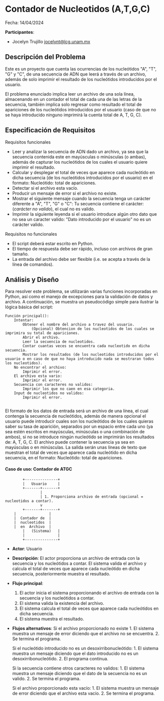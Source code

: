 #  Contador de Nucleotidos (A,T,G,C)

Fecha: 14/04/2024

**Participantes**:

- Jocelyn Trujillo jocelynt@lcg.unam.mx

## Descripción del Problema

Este es un proyecto que cuenta las ocurrencias de los nucleótidos "A", "T", "G" y "C", de una secuencia de ADN que leerá a través de un archivo, además de solo imprimir el resultado de los nucleótidos introducidos por el usuario. 

El problema enunciado implica leer un archivo de una sola línea, almacenando en un contador el total de cada una de las letras de la secuencia, también implica solo regresar como resultado el total de apariciones de los nucleótidos introducidos por el usuario (caso de que no se haya introducido ninguno imprimirá la cuenta total de A, T, G, C).

## Especificación de Requisitos

Requisitos funcionales

- Leer y analizar la secuencia de ADN dado un archivo, ya sea que la secuencia contenida este en mayúsculas o minúsculas (o ambas), además de capturar los nucleótidos de los cuales el usuario quiere imprimir el resultado.
- Calcular y desplegar el total de veces que aparece cada nucleótido en dicha secuencia (de los nucleótidos introducidos por el usuario) en el formato: 
		Nucleótido: total de apariciones.
- Detectar si el archivo esta vacío.
- Producir un mensaje de error si el archivo no existe.
- Mostrar el siguiente mensaje cuando la secuencia tenga un carácter diferente a "A", "T", "G" o "C":
		Tu secuencia contiene el carácter: (*carácter no valido*), el cual no es valido.
- Imprimir la siguiente leyenda si el usuario introduce algún otro dato que no sea un caracter valido:
        "Dato introducido por el usuario" no es un carácter valido.


Requisitos no funcionales

-  El script deberá estar escrito en Python.
-  El tiempo de respuesta debe ser rápido, incluso con archivos de gran tamaño.
-  La entrada del archivo debe ser flexible (i.e. se acepta a través de la línea de comandos).


## Análisis y Diseño

Para resolver este problema, se utilizarán varias funciones incorporadas en Python, así como el manejo de excepciones para la validación de datos y archivo. A continuación, se muestra un pseudocódigo simple para ilustrar la lógica básica del script:

```
Función principal():
    Intentar:
        Obtener el nombre del archivo a travez del usuario.
            (Opcional) Obtencion de los nucleotidos de los cuales se imprimira su total de apariciones.
        Abrir el archivo.
        Leer la secuencia de nucleotidos.
        Contar cuantas veces se encuentra cada nucleotido en dicha secuencia.
        Mostrar los resultados (de los nucleotidos introducidos por el usuario o en caso de que no haya introducido nada se mostraran todos los nucleotidos).
    No encontrar el archivo:
		Imprimir el error.
	El archivo esta vario:
		Imprimir el error.
    Secuencia con caracteres no validos:
        Imprimir los que no caen en esa categoria.
    Input de nucleotidos no validos:
	    Imprimir el error.
    
```

El formato de los datos de entrada será un archivo de una línea, el cual contenga la secuencia de nucleótidos, además de manera opcional el usuario puede introducir cuales son los  nucleótidos de los cuales quieras saber su tasa de aparición, separados por un espacio entre cada uno (ya sea estén escritos en mayúsculas, minúsculas o una combinación de ambos), si no se introduce ningún nucleótido se imprimirán los resultados de: A, T, G, C. El archivo puede contener la secuencia ya sea en mayúsculas o en minúsculas. La salida serán unas líneas de texto que muestran el total de veces que aparece cada nucleótido en dicha secuencia, en el formato:
	Nucleótido: total de apariciones.

#### Caso de uso: Contador de ATGC

```
        +---------------+
        |   Usuario     |
        +-------+-------+
                |
                | 1. Proporciona archivo de entrada (opcional = nucleotidos a contar).
                v
        +-------+-------+
	|               |
	|  Contador de  |
	|  nucleotidos  |
	|  en  Archivo  |
        |   (Sistema)   |
        |               |
        +---------------+
```

- **Actor**: Usuario
- **Descripción**: El actor proporciona un archivo de entrada con la secuencia y los nucleótidos a contar.  El sistema valida el archivo y calcula el total de veces que aparece cada nucleótido en dicha secuencia, posteriormente muestra el resultado.

- **Flujo principal**:

	1. El actor inicia el sistema proporcionando el archivo de entrada con la secuencia y los nucleótidos a contar.
	2. El sistema valida la existencia del archivo.
	3. El sistema calcula el total de veces que aparece cada nucleótidos en dicha secuencia.
	4. El sistema muestra el resultado.
	
- **Flujos alternativos**:
	Si el archivo proporcionado no existe
		1. El sistema muestra un mensaje de error diciendo que el archivo no se encuentra.
        2. Se termina el programa.

    Si el nucleótido introducido no es un desoxirribonucleótido:
        1. El sistema muestra un mensaje diciendo que el dato introducido no es un desoxirribonucleótido.
        2. El programa continua.
    
    Si la secuencia contiene otros caracteres no validos:
        1. El sistema muestra un mensaje diciendo que el dato de la secuencia no es un valido.
        2. Se termina el programa.
        
    Si el archivo proporcionado esta vacío:
		1. El sistema muestra un mensaje de error diciendo que el archivo esta vacío.
        2. Se termina el programa.

